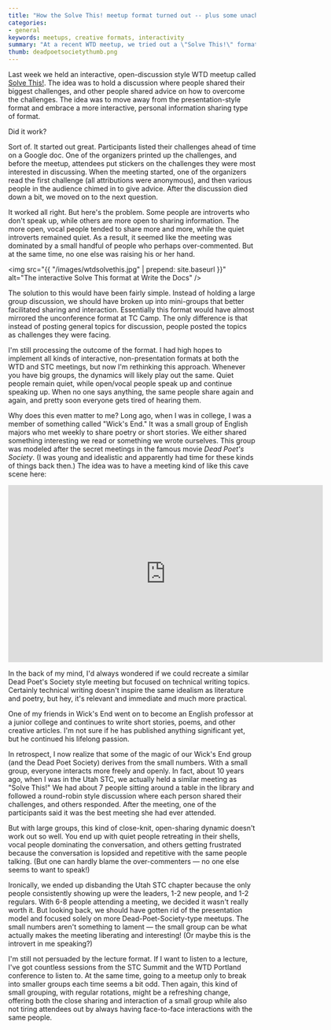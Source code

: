 ```yaml
---
title: "How the Solve This! meetup format turned out -- plus some unachieved parallels with the Dead Poet Society"
categories:
- general
keywords: meetups, creative formats, interactivity
summary: "At a recent WTD meetup, we tried out a \"Solve This!\" format, which focused on open discussion around challenges people were facing. It worked all right. But with large groups, discussions tend to become dominated by vocal participants while shy participants retreat into their shells. I wanted to recreate a similar dynamic as a Dead Poet's Society type meetup, but now I realize that large groups make this dynamic nearly impossible. One alternative might be to regularly break up into smaller groups."
thumb: deadpoetsocietythumb.png
---
```


Last week we held an interactive, open-discussion style WTD meetup called [Solve This!](http://idratherbewriting.com/2016/06/22/solve-this-write-the-docs-meetup/). The idea was to hold a discussion where people shared their biggest challenges, and other people shared advice on how to overcome the challenges. The idea was to move away from the presentation-style format and embrace a more interactive, personal information sharing type of format.

Did it work?

Sort of. It started out great. Participants listed their challenges ahead of time on a Google doc. One of the organizers printed up the challenges, and before the meetup, attendees put stickers on the challenges they were most interested in discussing. When the meeting started, one of the organizers read the first challenge (all attributions were anonymous), and then various people in the audience chimed in to give advice. After the discussion died down a bit, we moved on to the next question.

It worked all right. But here's the problem. Some people are introverts who don't speak up, while others are more open to sharing information. The more open, vocal people tended to share more and more, while the quiet introverts remained quiet. As a result, it seemed like the meeting was dominated by a small handful of people who perhaps over-commented. But at the same time, no one else was raising his or her hand.

<img src="{{ "/images/wtdsolvethis.jpg" | prepend: site.baseurl }}" alt="The interactive Solve This format at Write the Docs" />

The solution to this would have been fairly simple. Instead of holding a large group discussion, we should have broken up into mini-groups that better facilitated sharing and interaction. Essentially this format would have almost mirrored the unconference format at TC Camp. The only difference is that instead of posting general topics for discussion, people posted the topics as challenges they were facing.

I'm still processing the outcome of the format. I had high hopes to implement all kinds of interactive, non-presentation formats at both the WTD and STC meetings, but now I'm rethinking this approach. Whenever you have big groups, the dynamics will likely play out the same. Quiet people remain quiet, while open/vocal people speak up and continue speaking up. When no one says anything, the same people share again and again, and pretty soon everyone gets tired of hearing them.

Why does this even matter to me? Long ago, when I was in college, I was a member of something called "Wick's End." It was a small group of English majors who met weekly to share poetry or short stories. We either shared something interesting we read or something we wrote ourselves. This group was modeled after the secret meetings in the famous movie *Dead Poet's Society*. (I was young and idealistic and apparently had time for these kinds of things back then.) The idea was to have a meeting kind of like this cave scene here:

<iframe width="640" height="360" src="https://www.youtube.com/embed/28VgqS7Vk2I" frameborder="0" allowfullscreen></iframe>

In the back of my mind, I'd always wondered if we could recreate a similar Dead Poet's Society style meeting but focused on technical writing topics. Certainly technical writing doesn't inspire the same idealism as literature and poetry, but hey, it's relevant and immediate and much more practical.

One of my friends in Wick's End went on to become an English professor at a junior college and continues to write short stories, poems, and other creative articles. I'm not sure if he has published anything significant yet, but he continued his lifelong passion.

In retrospect, I now realize that some of the magic of our Wick's End group (and the Dead Poet Society) derives from the small numbers. With a small group, everyone interacts more freely and openly. In fact, about 10 years ago, when I was in the Utah STC, we actually held a similar meeting as "Solve This!" We had about 7 people sitting around a table in the library and followed a round-robin style discussion where each person shared their challenges, and others responded. After the meeting, one of the participants said it was the best meeting she had ever attended.

But with large groups, this kind of close-knit, open-sharing dynamic doesn't work out so well. You end up with quiet people retreating in their shells, vocal people dominating the conversation, and others getting frustrated because the conversation is lopsided and repetitive with the same people talking. (But one can hardly blame the over-commenters &mdash; no one else seems to want to speak!)

Ironically, we ended up disbanding the Utah STC chapter because the only people consistently showing up were the leaders, 1-2 new people, and 1-2 regulars. With 6-8 people attending a meeting, we decided it wasn't really worth it. But looking back, we should have gotten rid of the presentation model and focused solely on more Dead-Poet-Society-type meetups. The small numbers aren't something to lament &mdash; the small group can be what actually makes the meeting liberating and interesting! (Or maybe this is the introvert in me speaking?)

I'm still not persuaded by the lecture format. If I want to listen to a lecture, I've got countless sessions from the STC Summit and the WTD Portland conference to listen to. At the same time, going to a meetup only to break into smaller groups each time seems a bit odd. Then again, this kind of small grouping, with regular rotations, might be a refreshing change, offering both the close sharing and interaction of a small group while also not tiring attendees out by always having face-to-face interactions with the same people.
